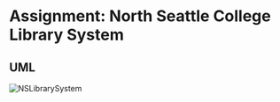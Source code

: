 # Assignment: North Seattle College Library System
## UML
![NSLibrarySystem](.idea/assets/NSLibrarySystem.drawio.png)